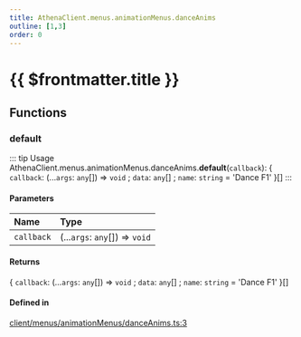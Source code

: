 ```yaml
---
title: AthenaClient.menus.animationMenus.danceAnims
outline: [1,3]
order: 0
---
```


# {{ $frontmatter.title }}


## Functions

### default

::: tip Usage
AthenaClient.menus.animationMenus.danceAnims.**default**(`callback`): { `callback`: (...`args`: `any`[]) => `void` ; `data`: `any`[] ; `name`: `string` = 'Dance F1' }[]
:::

#### Parameters

| Name | Type |
| :------ | :------ |
| `callback` | (...`args`: `any`[]) => `void` |

#### Returns

{ `callback`: (...`args`: `any`[]) => `void` ; `data`: `any`[] ; `name`: `string` = 'Dance F1' }[]

#### Defined in

[client/menus/animationMenus/danceAnims.ts:3](https://github.com/Stuyk/altv-athena/blob/84a2fd9/src/core/client/menus/animationMenus/danceAnims.ts#L3)
